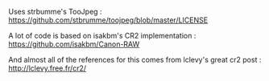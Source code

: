 Uses strbumme's TooJpeg : https://github.com/stbrumme/toojpeg/blob/master/LICENSE

A lot of code is based on isakbm's CR2 implementation : https://github.com/isakbm/Canon-RAW

And almost all of the references for this comes from lclevy's great cr2 post : http://lclevy.free.fr/cr2/
